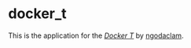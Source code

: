 # docker_t
This is the application for the [*Docker T*](https://github.com/ngodaclam/docker_t) by [ngodaclam](https://github.com/ngodaclam).
